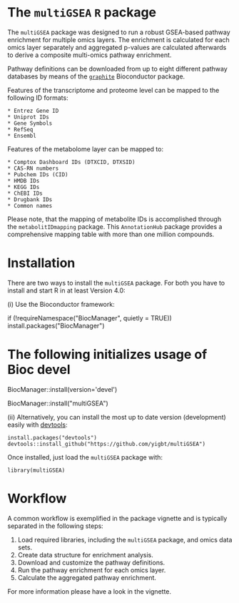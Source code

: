 # The `multiGSEA` `R` package

The `multiGSEA` package was designed to run a robust GSEA-based
pathway enrichment for multiple omics layers. The enrichment is
calculated for each omics layer separately and aggregated p-values are
calculated afterwards to derive a composite multi-omics pathway
enrichment.

Pathway definitions can be downloaded from up to eight different
pathway databases by means of the
[`graphite`](http://bioconductor.org/packages/release/bioc/html/graphite.html)
Bioconductor package.

Features of the transcriptome and proteome level can be mapped to the
following ID formats:

	* Entrez Gene ID
	* Uniprot IDs
	* Gene Symbols
	* RefSeq
	* Ensembl
	
Features of the metabolome layer can be mapped to:

	* Comptox Dashboard IDs (DTXCID, DTXSID)
	* CAS-RN numbers
	* Pubchem IDs (CID)
	* HMDB IDs
	* KEGG IDs
	* ChEBI IDs
	* Drugbank IDs
	* Common names

  
Please note, that the mapping of metabolite IDs is accomplished
through the `metabolitIDmapping` package.  This `AnnotationHub`
package provides a comprehensive mapping table with more than one
million compounds.
  
  
# Installation

There are two ways to install the `multiGSEA` package. For both you
have to install and start R in at least Version 4.0:

(i) Use the Bioconductor framework:

  if (!requireNamespace("BiocManager", quietly = TRUE))
    install.packages("BiocManager")

  # The following initializes usage of Bioc devel
  BiocManager::install(version='devel')

  BiocManager::install("multiGSEA")

(ii) Alternatively, you can install the most up to date version
(development) easily with
[devtools](https://github.com/hadley/devtools):

    install.packages("devtools")
    devtools::install_github("https://github.com/yigbt/multiGSEA")


Once installed, just load the `multiGSEA` package with:

    library(multiGSEA)



# Workflow

A common workflow is exemplified in the package vignette and is
typically separated in the following steps:

1. Load required libraries, including the `multiGSEA` package, and
   omics data sets.
2. Create data structure for enrichment analysis.
3. Download and customize the pathway definitions.
4. Run the pathway enrichment for each omics layer.
5. Calculate the aggregated pathway enrichment.


For more information please have a look in the vignette.
